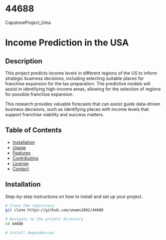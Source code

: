 # 44688
CapstoneProject_Uma
# Income Prediction in the USA

## Description
This project predicts income levels in different regions of the
US to inform strategic business decisions, including selecting suitable
places for franchise expansion for the tax preparation. The predictive models will assist in identifying high-income areas, allowing for the selection of regions for possible franchise expansion.

This research provides valuable forecasts that can assist guide data-driven
business decisions, such as identifying places with income levels that
support franchise viability and success matters.

## Table of Contents
- [Installation](#installation)
- [Usage](#usage)
- [Features](#features)
- [Contributing](#contributing)
- [License](#license)
- [Contact](#contact)

## Installation
Step-by-step instructions on how to install and set up your project.

```bash
# Clone the repository
git clone https://github.com/umams2002/44688

# Navigate to the project directory
cd 44688

# Install dependencies

